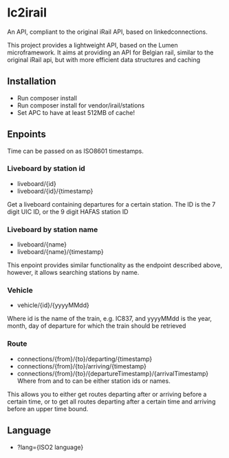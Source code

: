 # lc2irail
An API, compliant to the original iRail API, based on linkedconnections.

This project provides a lightweight API, based on the Lumen microframework. 
It aims at providing an API for Belgian rail, similar to the original iRail api, but with more efficient data structures and caching

## Installation
* Run composer install
* Run composer install for vendor/irail/stations
* Set APC to have at least 512MB of cache!

## Enpoints

Time can be passed on as  ISO8601 timestamps.

### Liveboard by station id
- liveboard/{id}
- liveboard/{id}/{timestamp}

Get a liveboard containing departures for a certain station. The ID is the 7 digit UIC ID, or the 9 digit HAFAS station ID

### Liveboard by station name
- liveboard/{name}
- liveboard/{name}/{timestamp}

This enpoint provides similar functionality as the endpoint described above, however, 
it allows searching stations by name.

### Vehicle
- vehicle/{id}/{yyyyMMdd}

Where id is the name of the train, e.g. IC837, and yyyyMMdd is the year, month, day of departure for which the train should be retrieved


### Route
- connections/{from}/{to}/departing/{timestamp}
- connections/{from}/{to}/arriving/{timestamp}
- connections/{from}/{to}/{departureTimestamp}/{arrivalTimestamp}
Where from and to can be either station ids or names.

This allows you to either get routes departing after or arriving before a certain time, 
or to get all routes departing after a certain time and arriving before an upper time bound.

## Language
- ?lang={ISO2 language}
